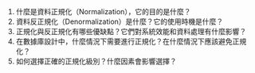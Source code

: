 

1. 什麼是資料正規化（Normalization），它的目的是什麼？
2. 資料反正規化（Denormalization）是什麼？它的使用時機是什麼？
3. 正規化與反正規化有哪些優缺點？它們對系統效能和資料處理有什麼影響？
4. 在數據庫設計中，什麼情況下需要進行正規化？在什麼情況下應該避免正規化？
5. 如何選擇正確的正規化級別？什麼因素會影響選擇？